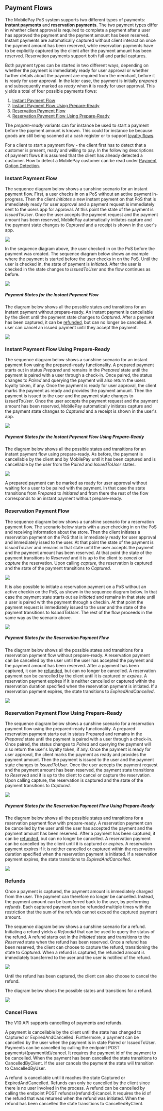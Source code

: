 ## <a name="payment_flows"></a>Payment Flows

The MobilePay PoS system supports two different types of payments: **instant payments** and **reservation payments**. The two payment types differ in whether client approval is required to complete a payment after a user has approved the payment and the payment amount has been reserved. Instant payments are automatically captured without client interaction once the payment amount has been reserved, while reservation payments have to be explicitly captured by the client after the payment amount has been reserved. Reservation payments support both full and partial captures. 

Both payment types can be started in two different ways, depending on whether the payment is immediately ready for user approval or whether further details about the payment are required from the merchant, before it is ready for user approval. In the later case, the payment is initially *prepared* and subsequently marked as *ready* when it is ready for user approval. This yields a total of four possible payments flows:
1. [Instant Payment Flow](payment_flows#instant)
2. [Instant Payment Flow Using Prepare-Ready](payment_flows#instant_prepare)
3. [Reservation Payment Flow](payment_flows#reservation)
4. [Reservation Payment Flow Using Prepare-Ready](payment_flows#reservation_prepare)

The *prepare-ready* variants can for instance be used to start a payment before the payment amount is known. This could for instance be because goods are still being scanned at a cash register or to support [loyalty flows](loyalty).

For a client to start a payment flow - the client first has to detect that a customer is present, ready and willing to pay. In the following descriptions of payment flows it is assumed that the client has already detected a customer. How to detect a MobilePay customer can be read under [Payment Option Detection](Payment_Option_detection). 

### <a name="instant"></a>Instant Payment Flow

The sequence diagram below shows a sunshine scenario for an instant payment flow. First, a user checks in on a PoS without an active payment in-progress. Then the client *initiates* a new instant payment on that PoS that is immediately ready for user approval and a payment request is immediately sent to the users app for approval. At this point the state of the payment is *IssuedToUser*. Once the user accepts the payment request and the payment amount has been reserved, MobilePay automatically initiates capture and the payment state changes to *Captured* and a receipt is shown in the user's app. 

[![](assets/images/InstantFlow.png)](assets/images/InstantFlow.png)

In the sequence diagram above, the user checked in on the PoS before the payment was created. The sequence diagram below shows an example where the payment is started before the user checks in on the PoS. Until the user is checked in, the state of payment is *Initiated*. After the user is checked in the state changes to *IssuedToUser* and the flow continues as before. 

[![](assets/images/InstantFlow_CheckInAfterPaymentInitiated.png)](assets/images/InstantFlow_CheckInAfterPaymentInitiated.png)

##### Payment States for the Instant Payment Flow

The diagram below shows all the possible states and transitions for an instant payment without prepare-ready. 
An instant payment is cancellable by the client until the payment state changes to *Captured*. 
After a payment has been captured, it can be [refunded](payment_flows#refunds), but can no longer be cancelled. 
A user can cancel an issued payment until they accept the payment.

[![](assets/images/instant-payment-states.png)](assets/images/instant-payment-states.png)

### <a name="instant_prepare"></a>Instant Payment Flow Using Prepare-Ready

The sequence diagram below shows a sunshine scenario for an instant payment flow using the prepared-ready functionality. 
A prepared payment starts out in status *Prepared* and remains in the *Prepared* state until the payment is paired with 
a user through a check-in. Once paired, the status changes to *Paired* and querying the payment will also return the users loyalty token, if any. 
Once the payment is ready for user approval, the client marks the payment as ready and provides the payment amount. 
Then the payment is issued to the user and the payment state changes to *IssuedToUser*. 
Once the user accepts the payment request and the payment amount has been reserved, MobilePay automatically 
initiates capture and the payment state changes to *Captured* and a receipt is shown in the user's app. 

[![](assets/images/InstantPrepareFlow.png)](assets/images/InstantPrepareFlow.png)

##### Payment States for the Instant Payment Flow Using Prepare-Ready

The diagram below shows all the possible states and transitions for an instant payment flow using prepare-ready. 
As before, the payment is cancellable by the client and by MobilePay until it has been captured and is cancellable
by the user from the *Paired* and *IssuedToUser* states. 

[![](assets/images/instant-payment-prepare-ready-states.png)](assets/images/instant-payment-prepare-ready-states.png)

A prepared payment can be marked as ready for user approval without waiting for a user to be paired with the payment.
In that case the state transitions from *Prepared* to *Initiated* and from there the rest of the flow corresponds to
an instant payment without prepare-ready. 

### <a name="reservation"></a>Reservation Payment Flow

The sequence diagram below shows a sunshine scenario for a reservation payment flow. The scenario below starts with
a user checking in on the PoS and receiving information about the store. Then the client initiates a reservation
payment on the PoS that is immediately ready for user approval and immediately issed to the user. At that point the
state of the payment is *IssuedToUser* and remains in that state until the user accepts the payment and the payment
amount has been reserved. At that point the state of the payment transitions to *Reserved* and it is up to the client
to *cancel* or *capture* the reservation. Upon calling *capture*, the reservation is captured and the state of the 
payment transitions to *Captured*. 

[![](assets/images/ReservationFlow.png)](assets/images/ReservationFlow.png)

It is also possible to initiate a reservation payment on a PoS without an active checkin on the PoS, as shown in
the sequence diagram below. In that case
the payment state starts out as *Initiated* and remains in that state until a user is paired with the payment through
a checkin. At that point the payment request is immediately issued to the user and the state of the payment transitions
to *IssuedToUser*. The rest of the flow proceeds in the same way as the scenario above. 

[![](assets/images/reservationflow-checkin-after-initiate.png)](assets/images/reservationflow-checkin-after-initiate.png)

##### Payment States for the Reservation Payment Flow

The diagram below shows all the possible states and transitions for a reservation payment flow without prepare-ready.
A reservation payment can be cancelled by the user until the user has accepted the payment and the payment amount has 
been reserved. After a payment has been captured, it can be [refunded](payment_flows#refunds), but can no longer be cancelled. A
reservation payment can be cancelled by the client until it is captured or *expires*. A reservation payment expires if
it is neither cancelled or captured within the reservation duration specified when the reservation payment is initiated. 
If a reservation payment expires, the state transitions to *ExpiredAndCancelled*. 

[![](assets/images/reservation-payment-states.png)](assets/images/reservation-payment-states.png)

### <a name="reservation_prepare"></a>Reservation Payment Flow Using Prepare-Ready

The sequence diagram below shows a sunshine scenario for a reservation payment flow using the prepared-ready functionality. 
A prepared reservation payment starts out in status Prepared and remains in the *Prepared* state until the payment is paired 
with a user through a check-in. Once paired, the status changes to *Paired* and querying the payment will also return the 
user's loyalty token, if any. Once the payment is ready for user approval, the client marks the payment as ready and provides 
the payment amount. Then the payment is issued to the user and the payment state changes to *IssuedToUser*. Once the user 
accepts the payment request and the payment amount has been reserved, the payment state transitions to *Reserved*
and it is up to the client to cancel or capture the reservation. Upon calling capture, the reservation is captured and the 
state of the payment transitions to *Captured*.

[![](assets/images/ReservationPrepareFlow.png)](assets/images/ReservationPrepareFlow.png)

##### Payment States for the Reservation Payment Flow Using Prepare-Ready

The diagram below shows all the possible states and transitions for a reservation payment flow with prepare-ready.
A reservation payment can be cancelled by the user until the user has accepted the payment and the payment amount has 
been reserved. After a payment has been captured, it can be [refunded](payment_flows#refunds), but can no longer be cancelled. A
reservation payment can be cancelled by the client until it is captured or *expires*. A reservation payment expires if
it is neither cancelled or captured within the reservation duration specified when the reservation payment is initiated. 
If a reservation payment expires, the state transitions to *ExpiredAndCancelled*. 

[![](assets/images/reservation-payment-prepare-ready-states.png)](assets/images/reservation-payment-prepare-ready-states.png)

### <a name="refunds"></a> Refunds

Once a payment is captured, the payment amount is immediately charged from the user. The payment can therefore no
longer be cancelled. Instead, the payment amount can be transferred back to the user, by performing *refunds*. 
Each captured payment can be refunded multiple times with the restriction that the sum of the refunds cannot exceed
the captured payment amount. 

The sequence diagram below shows a sunshine scenario for a refund. Initiating a refund yields a *RefundId* that can be
used to query the status of the refund. A refund starts out in the *Initiated* state and transitions to the *Reserved*
state when the refund has been reserved. Once a refund has been reserved, the client can choose to capture the refund,
transitioning the state to *Captured*. When a refund is captured, the refunded amount is immediately transferred to the 
user and the user is notified of the refund. 

[![](assets/images/refund-flow.png)](assets/images/refund-flow.png)

Until the refund has been captured, the client can also choose to cancel the refund.

The diagram below shoes the possible states and transitions for a refund.

[![](assets/images/refund-flow.png)](assets/images/refund-states.png)

### <a name="cancel"></a> Cancel Flows
The V10 API supports cancelling of payments and refunds.

A payment is cancellable by the client until the state has changed to Captured or ExpiredAndCancelled. Furthermore, a payment can be cancelled by the user when the payment is in state Paired or IssuedToUser. 
Payments can be cancelled by calling the endpoint POST payments/{paymentId}/cancel. It requires the payment id of the payment to be cancelled. When the payment has been cancelled the state transitions to CancelledByClient. 
If the user cancels the payment the state will transition to CancelledByUser.

A refund is cancellable until it reaches the state Captured or ExpiredAndCancelled. Refunds can only be cancelled by the client since there is no user involved in the process. A refund can be cancelled by calling the endpoint POST refunds/{refundId}/cancel. It requires the id of the refund that was returned when the refund was initiated.
When the refund has been cancelled the state transitions to CancelledByClient. 

